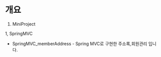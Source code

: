 # 개요 

01. MiniProject
  
  1, SpringMVC

   + SpringMVC_memberAddress - Spring MVC로 구현한 주소록,회원관리 입니다.

